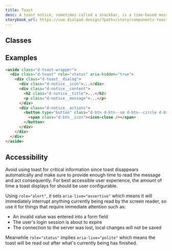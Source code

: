 ```yaml
---
title: Toast
desc: A toast notice, sometimes called a snackbar, is a time-based message that appears based on users' actions. It contains at-a-glance information about outcomes and can be paired with actions.
storybook_url: https://vue.dialpad.design/?path=/story/components-toast--default
---
```


## Classes
<component-class-table component-name="toast" />

## Examples
<toast />

```html
<aside class="d-toast-wrapper">
  <div class="d-toast" role="status" aria-hidden="true">
    <div class="d-toast__dialog">
      <div class="d-notice__icon">...</div>
      <div class="d-notice__content">
        <h2 class="d-notice__title">...</h2>
        <p class="d-notice__message">...</p>
      </div>
      <div class="d-notice__actions">
        <button type="button" class="d-btn d-btn--sm d-btn--circle d-btn--muted" aria-label="Close">
          <span class="d-btn__icon"><icon-close /></span>
        </button>
      </div>
    </div>
  </div>
</aside>
```

## Accessibility
Avoid using toast for critical information since toast disappears automatically and make sure
to provide enough time to read the message and act consequently. For best accessible user experience, the amount of
time a toast displays for should be user configurable.
  
Using `role="alert"`, it sets `aria-live="assertive"` which
means it will immediately interrupt anything currently being read by the screen reader, so use it for things
that require immediate attention such as:

- An invalid value was entered into a form field
- The user's login session is about to expire
- The connection to the server was lost, local changes will not be saved

Meanwhile `role="status"` implies `aria-live="polite"` which
means the toast will be read out after what's currently being has finished.

<component-accessible-table component-name="toast" />

<script setup>
  import Toast from '@components/Toast.vue';
</script>

